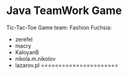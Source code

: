 Java TeamWork Game
=====================
Tic-Tac-Toe Game
team: Fashion Fuchsia:
 - zerefel
 - macry
 - KaloyanB
 - nikola.m.nikolov
 - lazarov.pl
======================
